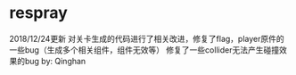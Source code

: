 # respray

2018/12/24更新
对关卡生成的代码进行了相关改进，修复了flag，player原件的一些bug（生成多个相关组件，组件无效等）
修复了一些collider无法产生碰撞效果的bug
by: Qinghan

